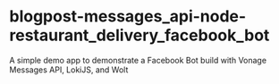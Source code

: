 # blogpost-messages_api-node-restaurant_delivery_facebook_bot
A simple demo app to demonstrate a Facebook Bot build with Vonage Messages API, LokiJS, and Wolt
